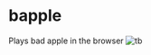 # bapple
Plays bad apple in the browser
![tb](https://yeetyourfiles.lol/download/73867978-ddb4-4806-9e8b-aea070736cfc "tb")
